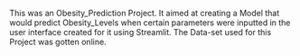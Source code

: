 This was an Obesity_Prediction Project.
It aimed at creating a Model that would predict Obesity_Levels when certain parameters were inputted in the user interface created for it using Streamlit.
The Data-set used for this Project was gotten online.
